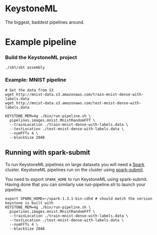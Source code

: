 # KeystoneML
The biggest, baddest pipelines around.


# Example pipeline

### Build the KeystoneML project

```
./sbt/sbt assembly
```

### Example: MNIST pipeline

```
# Get the data from S3
wget http://mnist-data.s3.amazonaws.com/train-mnist-dense-with-labels.data
wget http://mnist-data.s3.amazonaws.com/test-mnist-dense-with-labels.data

KEYSTONE_MEM=4g ./bin/run-pipeline.sh \
  pipelines.images.mnist.MnistRandomFFT \
  --trainLocation ./train-mnist-dense-with-labels.data \
  --testLocation ./test-mnist-dense-with-labels.data \
  --numFFTs 4 \
  --blockSize 2048
```

## Running with spark-submit

To run KeystoneML pipelines on large datasets you will need a [Spark](http://spark.apache.org) cluster. 
KeystoneML pipelines run on the cluster using
[spark-submit](http://spark.apache.org/docs/latest/submitting-applications.html).

You need to export `SPARK_HOME` to run KeystoneML using spark-submit. Having done
that you can similarly use run-pipeline.sh to launch your pipeline.

```
export SPARK_HOME=~/spark-1.3.1-bin-cdh4 # should match the version keystone is built with
KEYSTONE_MEM=4g ./bin/run-pipeline.sh \
  pipelines.images.mnist.MnistRandomFFT \
  --trainLocation ./train-mnist-dense-with-labels.data \
  --testLocation ./test-mnist-dense-with-labels.data \
  --numFFTs 4 \
  --blockSize 2048
```
